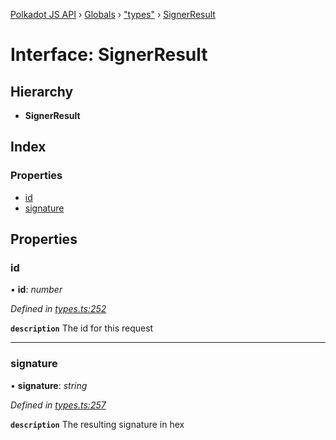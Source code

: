 [Polkadot JS API](../README.md) › [Globals](../globals.md) › ["types"](../modules/_types_.md) › [SignerResult](_types_.signerresult.md)

# Interface: SignerResult

## Hierarchy

* **SignerResult**

## Index

### Properties

* [id](_types_.signerresult.md#id)
* [signature](_types_.signerresult.md#signature)

## Properties

###  id

• **id**: *number*

*Defined in [types.ts:252](https://github.com/polkadot-js/api/blob/b2daf7482f/packages/api/src/types.ts#L252)*

**`description`** The id for this request

___

###  signature

• **signature**: *string*

*Defined in [types.ts:257](https://github.com/polkadot-js/api/blob/b2daf7482f/packages/api/src/types.ts#L257)*

**`description`** The resulting signature in hex

